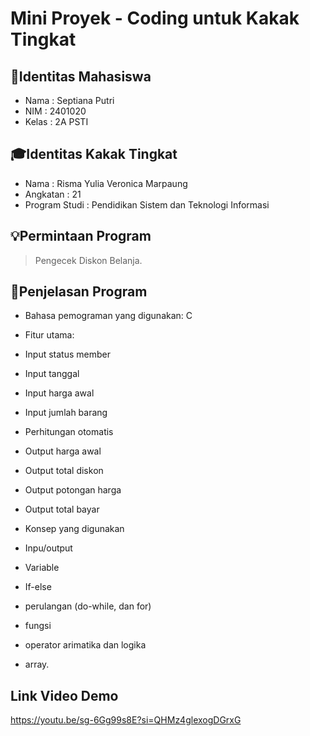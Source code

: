 # Mini Proyek - Coding untuk Kakak Tingkat

## 👤Identitas Mahasiswa 
-	Nama	: Septiana Putri
-	NIM	: 2401020
-	Kelas	: 2A PSTI

## 🎓Identitas Kakak Tingkat
-	Nama		: Risma Yulia Veronica Marpaung
-	Angkatan	: 21
-	Program Studi	: Pendidikan Sistem dan Teknologi Informasi

## 💡Permintaan Program
> Pengecek Diskon Belanja.

## 🧠Penjelasan Program
-	Bahasa pemograman yang digunakan: C
-	Fitur utama:
-	Input status member
-	Input tanggal
-	Input harga awal
-	Input jumlah barang
-	Perhitungan otomatis
-	Output harga awal 
-	Output total diskon
-	Output potongan harga
-	Output total bayar

-	Konsep yang digunakan
-	Inpu/output
-	Variable
-	If-else
-	perulangan (do-while, dan for)
-	fungsi
-	operator arimatika dan logika
-	array.
## Link Video Demo
https://youtu.be/sg-6Gg99s8E?si=QHMz4glexogDGrxG

